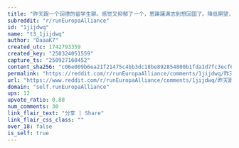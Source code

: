 ```yaml
---
title: "昨天跟一个润德的留学生聊。感觉又抑郁了一个，葱踌躇满志到想回国了。降低期望，保持社交和心态好是每个留德人的必修课"
subreddit: "r/runEuropaAlliance"
id: "1jijdwq"
name: "t3_1jijdwq"
author: "DaaaK7"
created_utc: 1742793359
created_key: "250324051559"
capture_ts: "250927160452"
content_sha256: "c06e009b6ea21f21475c4bb3dc18be892854800b1fda1d7fc3ecf63bdec57b12"
permalink: "https://reddit.com/r/runEuropaAlliance/comments/1jijdwq/昨天跟一个润德的留学生聊感觉又抑郁了一个葱踌躇满志到想回国了降低期望保持社交和心态好是每个留德人的必/"
url: "https://www.reddit.com/r/runEuropaAlliance/comments/1jijdwq/昨天跟一个润德的留学生聊感觉又抑郁了一个葱踌躇满志到想回国了降低期望保持社交和心态好是每个留德人的必/"
domain: "self.runEuropaAlliance"
ups: 12
upvote_ratio: 0.88
num_comments: 30
link_flair_text: "分享 | Share"
link_flair_css_class: ""
over_18: false
is_self: true
---
```


